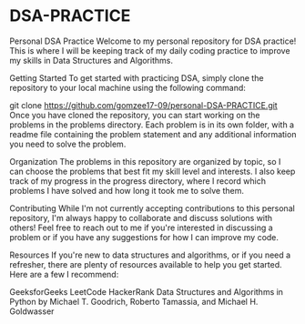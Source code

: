 ﻿# DSA-PRACTICE
Personal DSA Practice
Welcome to my personal repository for DSA practice! This is where I will be keeping track of my daily coding practice to improve my skills in Data Structures and Algorithms.

Getting Started
To get started with practicing DSA, simply clone the repository to your local machine using the following command:

git clone https://github.com/gomzee17-09/personal-DSA-PRACTICE.git
Once you have cloned the repository, you can start working on the problems in the problems directory. Each problem is in its own folder, with a readme file containing the problem statement and any additional information you need to solve the problem.

Organization
The problems in this repository are organized by topic, so I can choose the problems that best fit my skill level and interests. I also keep track of my progress in the progress directory, where I record which problems I have solved and how long it took me to solve them.

Contributing
While I'm not currently accepting contributions to this personal repository, I'm always happy to collaborate and discuss solutions with others! Feel free to reach out to me if you're interested in discussing a problem or if you have any suggestions for how I can improve my code.

Resources
If you're new to data structures and algorithms, or if you need a refresher, there are plenty of resources available to help you get started. Here are a few I recommend:

GeeksforGeeks
LeetCode
HackerRank
Data Structures and Algorithms in Python by Michael T. Goodrich, Roberto Tamassia, and Michael H. Goldwasser
